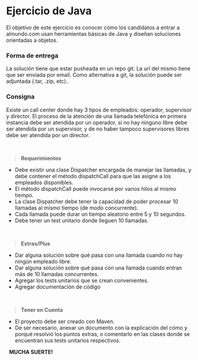 # Ejercicio de Java
El objetivo de este ejercicio es conocer cómo los candidatos a entrar a almundo.com usan herramientas básicas de Java y diseñan soluciones orientadas a objetos.

### Forma de entrega

La solución tiene que estar pusheada en un repo git. La url del mismo tiene que ser enviada por email. Como alternativa a git, la solución puede ser
adjuntada (.tar, .zip, etc)..

### Consigna
Existe un call center donde hay 3 tipos de empleados: operador, supervisor y director. El proceso de la atención de una llamada telefónica en primera instancia debe ser atendida por un operador, si no hay ninguno libre debe ser atendida por un supervisor, y de no haber tampoco supervisores libres debe ser atendida por un director.

&nbsp;
> **Requerimientos**
- Debe existir una clase Dispatcher encargada de manejar las llamadas, y debe contener el método dispatchCall para que las asigne a los empleados disponibles.
- El método dispatchCall puede invocarse por varios hilos al mismo tiempo.
- La clase Dispatcher debe tener la capacidad de poder procesar 10 llamadas al mismo tiempo (de modo concurrente).
- Cada llamada puede durar un tiempo aleatorio entre 5 y 10 segundos.
- Debe tener un test unitario donde lleguen 10 llamadas.

&nbsp;
> **Extras/Plus**
- Dar alguna solución sobre qué pasa con una llamada cuando no hay ningún empleado libre.
- Dar alguna solución sobre qué pasa con una llamada cuando entran más de 10 llamadas concurrentes.
- Agregar los tests unitarios que se crean convenientes.
- Agregar documentación de código

&nbsp;
> **Tener en Cuenta**
- El proyecto debe ser creado con Maven.
- De ser necesario, anexar un documento con la explicación del cómo y porqué resolvió los puntos extras, o comentarlo en las clases donde se encuentran sus tests unitarios respectivos.

&nbsp;
**MUCHA SUERTE!**
